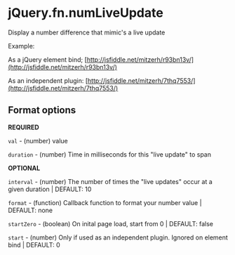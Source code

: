 jQuery.fn.numLiveUpdate
=======================

Display a number difference that mimic's a live update

Example:

As a jQuery element bind;
[http://jsfiddle.net/mitzerh/r93bn13v/](http://jsfiddle.net/mitzerh/r93bn13v/)

As an independent plugin:
[http://jsfiddle.net/mitzerh/7thq7553/](http://jsfiddle.net/mitzerh/7thq7553/)

## Format options

**REQUIRED**

`val` - (number) value

`duration` - (number) Time in milliseconds for this "live update" to span

**OPTIONAL**

`interval` - (number) The number of times the "live updates" occur at a given duration | DEFAULT: 10

`format` - (function) Callback function to format your number value | DEFAULT: none

`startZero` - (boolean) On inital page load, start from 0 | DEFAULT: false

`start` - (number) Only if used as an independent plugin. Ignored on element bind | DEFAULT: 0